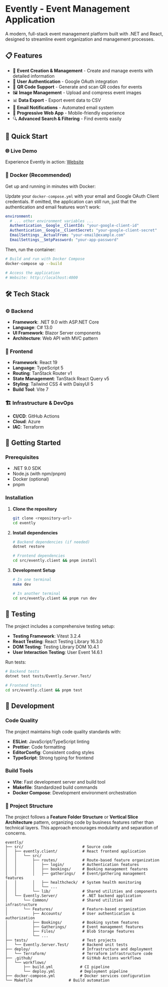 ﻿# Evently - Event Management Application

A modern, full-stack event management platform built with .NET and React, designed to streamline event organization and management processes.

## 📋 Features
- 🎫 **Event Creation & Management** - Create and manage events with detailed information
- 👥 **User Authentication** - Google OAuth integration
- 📱 **QR Code Support** - Generate and scan QR codes for events
- 🖼️ **Image Management** - Upload and compress event images
- 📊 **Data Export** - Export event data to CSV
- 📧 **Email Notifications** - Automated email system
- 📱 **Progressive Web App** - Mobile-friendly experience
- 🔍 **Advanced Search & Filtering** - Find events easily


## 🚀 Quick Start

### 🌐 Live Demo
Experience Evently in action: [Website](https://ca-evently-prod-sea.graybush-4e3751bc.southeastasia.azurecontainerapps.io/)

### 🐳 Docker (Recommended)
Get up and running in minutes with Docker:

Update your `docker-compose.yml` with your email and Google OAuth Client credentials. If omitted,
the application can still run, just that the authentication and email features won't work:
```yaml
environment:
  # ... other environment variables ...
  Authentication__Google__ClientId: "your-google-client-id"
  Authentication__Google__ClientSecret: "your-google-client-secret"
  EmailSettings__ActualFrom: "your-email@example.com"
  EmailSettings__SmtpPassword: "your-app-password"
```

Then, run the container:

```bash
# Build and run with Docker Compose
docker-compose up --build

# Access the application
# Website: http://localhost:4000
```


## 🛠 Tech Stack
### ⚙️ Backend
- **Framework**: .NET 9.0 with ASP.NET Core
- **Language**: C# 13.0
- **UI Framework**: Blazor Server components
- **Architecture**: Web API with MVC pattern

### 🎨 Frontend
- **Framework**: React 19
- **Language**: TypeScript 5
- **Routing**: TanStack Router v1
- **State Management**: TanStack React Query v5
- **Styling**: Tailwind CSS 4 with DaisyUI 5
- **Build Tool**: Vite 7

### 🏗️ Infrastructure & DevOps
- **CI/CD**: GitHub Actions
- **Cloud**: Azure
- **IAC**: Terraform

## 🏁 Getting Started

### Prerequisites
- .NET 9.0 SDK
- Node.js (with npm/pnpm)
- Docker (optional)
- pnpm

### Installation

1. **Clone the repository**
   ```bash
   git clone <repository-url>
   cd evently

2. **Install dependencies**
   ```bash
   # Backend dependencies (if needed)
   dotnet restore

   # Frontend dependencies
   cd src/evently.client && pnpm install
   ```

3. **Development Setup**
   ```bash
   # In one terminal
   make dev
   
   # In another terminal
   cd src/evently.client && pnpm run dev
   ```

## 🧪 Testing
The project includes a comprehensive testing setup:
- **Testing Framework**: Vitest 3.2.4
- **React Testing**: React Testing Library 16.3.0
- **DOM Testing**: Testing Library DOM 10.4.1
- **User Interaction Testing**: User Event 14.6.1

Run tests:
``` bash
# Backend tests
dotnet test tests/Evently.Server.Test/

# Frontend tests
cd src/evently.client && pnpm test
```


## 🔧 Development
### Code Quality
The project maintains high code quality standards with:
- **ESLint**: JavaScript/TypeScript linting
- **Prettier**: Code formatting
- **EditorConfig**: Consistent coding styles
- **TypeScript**: Strong typing for frontend

### Build Tools
- **Vite**: Fast development server and build tool
- **Makefile**: Standardized build commands
- **Docker Compose**: Development environment orchestration

### 📁 Project Structure
The project follows a **Feature Folder Structure** or **Vertical Slice Architecture** pattern, 
organizing code by business features rather than technical layers. This approach encourages modularity and separation of concerns.

``` 
evently/
├── src/                          # Source code
│   ├── evently.client/           # React frontend application
│   │   └── src/
│   │       ├── routes/           # Route-based feature organization
│   │       │   ├── login/        # Authentication features
│   │       │   ├── bookings/     # Booking management features
│   │       │   ├── gatherings/   # Event/gathering management features
│   │       │   ├── healthcheck/  # System health monitoring
│   │       │   └── ...           
│   │       └── lib/              # Shared utilities and components
│   └── Evently.Server/           # .NET backend application
│       └── Common/               # Shared utilities and infrastructure
│       └── Features/             # Feature-based organization
│           ├── Accounts/         # User authentication & authorization
│           ├── Bookings/         # Booking system features
│           ├── Gatherings/       # Event management features
│           ├── Files/            # Blob Storage features
│           └── ...           
├── tests/                        # Test projects
│   └── Evently.Server.Test/      # Backend unit tests
├── deploy/                       # Infrastructure and deployment
│   └── Terraform/                # Terraform infrastructure code
├── .github/                      # GitHub Actions workflows
│   └── workflows/
│       ├── build.yml            # CI pipeline
│       └── deploy.yml           # Deployment pipeline
├── docker-compose.yml           # Docker services configuration
└── Makefile                # Build automation
```